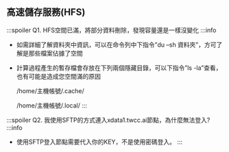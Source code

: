 
## 高速儲存服務(HFS)
:::spoiler Q1. HFS空間已滿，將部分資料刪除，發現容量還是一樣沒變化
:::info

* 如需詳細了解資料夾中資訊，可以在命令列中下指令”du –sh 資料夾”，方可了解是那些檔案佔據了空間

* 計算過程產生的暫存檔會存放在下列兩個隱藏目錄，可以下指令”ls -la”查看，也有可能是造成您空間滿的原因

    /home/主機帳號/.cache/
    
    /home/主機帳號/.local/
:::

:::spoiler Q2. 我使用SFTP的方式連入xdata1.twcc.ai節點，為什麼無法登入?
:::info

* 使用SFTP登入節點需要代入你的KEY，不是使用密碼登入。
:::